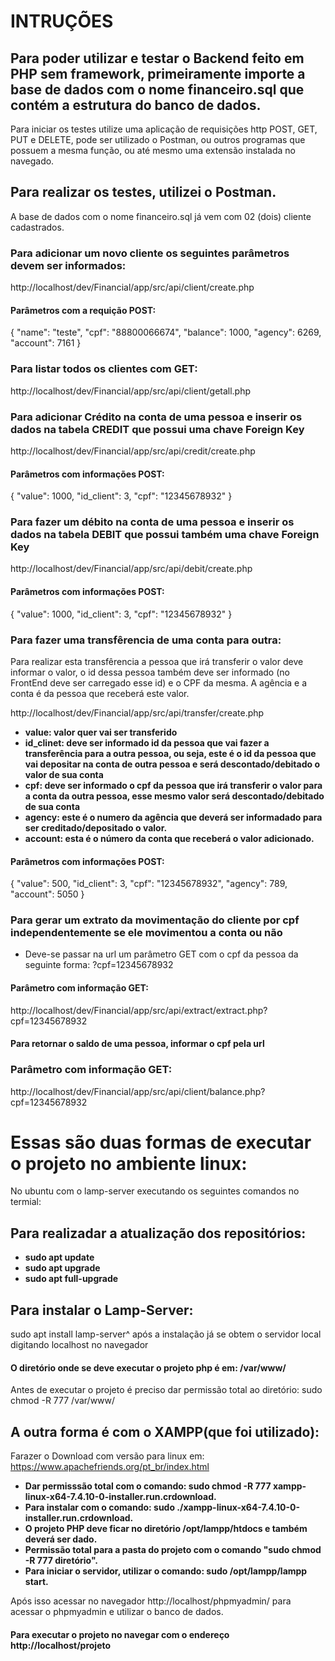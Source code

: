 # INTRUÇÕES

## Para poder utilizar e testar o Backend feito em PHP sem framework, primeiramente importe a base de dados com o nome financeiro.sql que contém a estrutura do banco de dados.

Para iniciar os testes utilize uma aplicação de requisições http POST, GET, PUT e DELETE, pode 
ser utilizado o Postman, ou outros programas que possuem a mesma função, ou até mesmo uma extensão
instalada no navegado.

## Para realizar os testes, utilizei o Postman.

A base de dados com o nome financeiro.sql já vem com 02 (dois) cliente cadastrados.

### Para adicionar um novo cliente os seguintes parâmetros devem ser informados:
http://localhost/dev/Financial/app/src/api/client/create.php
#### Parâmetros com a requição POST:
{
    "name": "teste",
    "cpf": "88800066674",
    "balance": 1000,
    "agency": 6269,
    "account": 7161
}

### Para listar todos os clientes com GET:
http://localhost/dev/Financial/app/src/api/client/getall.php

### Para adicionar Crédito na conta de uma pessoa e inserir os dados na tabela CREDIT que possui uma chave Foreign Key
http://localhost/dev/Financial/app/src/api/credit/create.php
#### Parâmetros com informações POST:
{
    "value": 1000,
    "id_client": 3,
    "cpf": "12345678932"
}

### Para fazer um débito na conta de uma pessoa e inserir os dados na tabela DEBIT que possui também uma chave Foreign Key
http://localhost/dev/Financial/app/src/api/debit/create.php
#### Parâmetros com informações POST:
{
    "value": 1000,
    "id_client": 3,
    "cpf": "12345678932"
}

### Para fazer uma transfêrencia de uma conta para outra:

Para realizar esta transfêrencia a pessoa que irá transferir o valor deve informar o valor, o id dessa pessoa também
deve ser informado (no FrontEnd deve ser carregado esse id) e o CPF da mesma. A agência e a conta é da pessoa que
receberá este valor.

http://localhost/dev/Financial/app/src/api/transfer/create.php

- __value: valor quer vai ser transferido__
- __id_clinet: deve ser informado id da pessoa que vai fazer a transferência para a outra pessoa, ou seja, este é o id da pessoa que vai depositar na conta de outra pessoa e será descontado/debitado o valor de sua conta__
- __cpf: deve ser informado o cpf da pessoa que irá transferir o valor para a conta da outra pessoa, esse mesmo valor será descontado/debitado de sua conta__
- __agency: este é o numero da agência que deverá ser informadado para ser creditado/depositado o valor.__
- __account: esta é o número da conta que receberá o valor adicionado.__

#### Parâmetros com informações POST:
{
    "value": 500,
    "id_client": 3,
    "cpf": "12345678932",
    "agency": 789,
    "account": 5050
}

### Para gerar um extrato da movimentação do cliente por cpf independentemente se ele movimentou a conta ou não
- Deve-se passar na url um parâmetro GET com o cpf da pessoa da seguinte forma: ?cpf=12345678932
#### Parâmetro com informação GET:
http://localhost/dev/Financial/app/src/api/extract/extract.php?cpf=12345678932


#### Para retornar o saldo de uma pessoa, informar o cpf pela url
### Parâmetro com informação GET:
http://localhost/dev/Financial/app/src/api/client/balance.php?cpf=12345678932

# Essas são duas formas de executar o projeto no ambiente linux:

No ubuntu com o lamp-server executando os seguintes comandos no termial:

## Para realizadar a atualização dos repositórios:
- __sudo apt update__
- __sudo apt upgrade__
- __sudo apt full-upgrade__

## Para instalar o Lamp-Server:
sudo apt install lamp-server^
após a instalação já se obtem o servidor local digitando localhost no navegador

#### O diretório onde se deve executar o projeto php é em: /var/www/
Antes de executar o projeto é preciso dar permissão total ao diretório:
sudo chmod -R 777 /var/www/

## A outra forma é com o XAMPP(que foi utilizado):

Farazer o Download com versão para linux em: https://www.apachefriends.org/pt_br/index.html

- __Dar permisssão total com o comando: sudo chmod -R 777 xampp-linux-x64-7.4.10-0-installer.run.crdownload.__
- __Para instalar com o comando: sudo ./xampp-linux-x64-7.4.10-0-installer.run.crdownload.__
- __O projeto PHP deve ficar no diretório /opt/lampp/htdocs e também deverá ser dado.__
- __Permissão total para a pasta do projeto com o comando "sudo chmod -R 777 diretório".__
- __Para iniciar o servidor, utilizar o comando: sudo /opt/lampp/lampp start.__

Após isso acessar no navegador http://localhost/phpmyadmin/ para acessar o phpmyadmin e utilizar 
o banco de dados.

#### Para executar o projeto no navegar com o endereço http://localhost/projeto